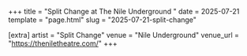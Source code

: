 +++
title = "Split Change at The Nile Underground "
date = 2025-07-21
template = "page.html"
slug = "2025-07-21-split-change"

[extra]
artist = "Split Change"
venue = "Nile Underground"
venue_url = "https://theniletheatre.com/"
+++
